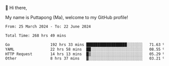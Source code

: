 👋 Hi there,

My name is Puttapong (Ma), welcome to my GitHub profile!

<!--START_SECTION:waka-->

```txt
From: 25 March 2024 - To: 22 June 2024

Total Time: 268 hrs 49 mins

Go                  192 hrs 33 mins ██████████████████░░░░░░░   71.63 %
YAML                22 hrs 58 mins  ██░░░░░░░░░░░░░░░░░░░░░░░   08.55 %
HTTP Request        14 hrs 13 mins  █▒░░░░░░░░░░░░░░░░░░░░░░░   05.29 %
Other               8 hrs 37 mins   ▓░░░░░░░░░░░░░░░░░░░░░░░░   03.21 %
```

<!--END_SECTION:waka-->
